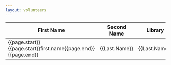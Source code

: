 ```yaml
---
layout: volunteers
---
```

<!-- Try this https://medium.com/@stvhwrd/embedding-a-google-sheet-as-an-html-table-365306d2ec2c -->

<table>

<thead>
<th><b>First Name</b></th>
<th><b>Second Name</b></th>
<th><b>Library</b></th>
<th><b>Country</b></th>
</thead>

<tbody sheetsu="https://sheetsu.com/apis/v1.0su/fe47679f0471" sheetsu-limit="100" sheetsu-ignore-case="true">
<tr>
<td>{{page.start}}{{page.start}}first.name{{page.end}}{{page.end}}</td>
<td>{{Last.Name}}</td>
<td>{{Last.Name}}</td>
<td>{{Country}}</td>
</tr>
</tbody>

</table>

